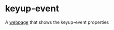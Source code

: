 # keyup-event

A [webpage](https://wesselvanree.github.io/javascript_keyup_event/) that shows the keyup-event properties

